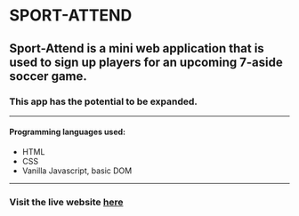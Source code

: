 # SPORT-ATTEND
## Sport-Attend is a mini web application that is used to sign up players for an upcoming 7-aside soccer game.
### This app has the potential to be expanded.
------------------------
#### Programming languages used:
- HTML
- CSS
- Vanilla Javascript, basic DOM
-----------------------
### Visit the live website [here](https://gtouf7.github.io/Sport-Attend/)
